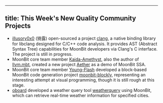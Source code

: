 
---
title: This Week's New Quality Community Projects
---

- [illusory0x0](https://github.com/illusory0x0) (猗露) open-sourced a project [clang](https://github.com/moonbit-community/clang.mbt), a native binding library for libclang designed for C/C++ code analysis. It provides AST (Abstract Syntax Tree) capabilities for MoonBit developers via Clang's C interface. The project is still in progress.
- MoonBit core team member [Kaida-Amethyst](https://github.com/Kaida-Amethyst), also the author of [llvm.mbt](https://github.com/Kaida-Amethyst/llvm.mbt), created a new project [Aether](https://github.com/Kaida-Amethyst/Aether) as a demo of MoonBit SSA.
- MoonBit core team member [Young-Flash](https://github.com/Young-Flash) developed a block-based MoonBit code generation project [moonbit-blockly](https://github.com/Young-Flash/moonbit-blockly), representing an interesting attempt at visual programming, though it is still rough at this stage.
- [oboard](https://github.com/oboard) developed a weather query tool [weatherquery](https://github.com/oboard/weatherquery) using MoonBit, which can retrieve real-time weather information for specified cities.